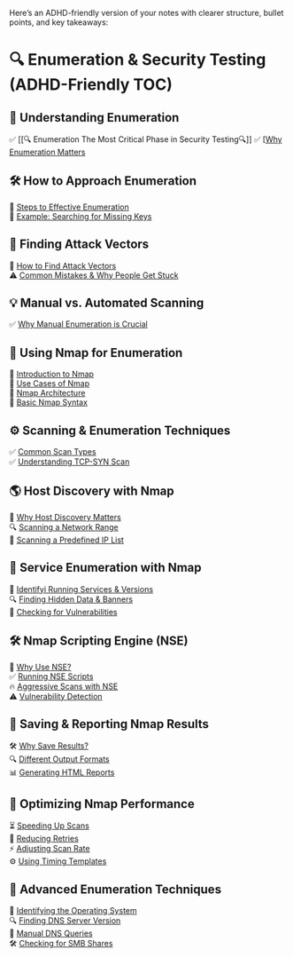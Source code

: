 Here’s an ADHD-friendly version of your notes with clearer structure, bullet points, and key takeaways:

# **🔍 Enumeration & Security Testing (ADHD-Friendly TOC)**

## **📌 Understanding Enumeration**

✅ [[🔍 Enumeration The Most Critical Phase in Security Testing🔍]]
✅ [[Why Enumeration Matters](#why-enumeration-matters)

## **🛠 How to Approach Enumeration**

🔹 [Steps to Effective Enumeration](#steps-to-effective-enumeration)  
🔹 [Example: Searching for Missing Keys](#example-searching-for-missing-keys)

## **🔎 Finding Attack Vectors**

🚀 [How to Find Attack Vectors](#how-to-find-attack-vectors)  
⚠️ [Common Mistakes & Why People Get Stuck](#common-mistakes-why-people-get-stuck)

## **💡 Manual vs. Automated Scanning**

✅ [Why Manual Enumeration is Crucial](#why-manual-enumeration-is-crucial)

## **📌 Using Nmap for Enumeration**

🔹 [Introduction to Nmap](#introduction-to-nmap)  
🔹 [Use Cases of Nmap](#use-cases-of-nmap)  
🔹 [Nmap Architecture](#nmap-architecture)  
🔹 [Basic Nmap Syntax](#basic-nmap-syntax)

## **⚙️ Scanning & Enumeration Techniques**

✅ [Common Scan Types](#common-scan-types)  
✅ [Understanding TCP-SYN Scan](#understanding-tcp-syn-scan)

## **🌎 Host Discovery with Nmap**

📁 [Why Host Discovery Matters](#why-host-discovery-matters)  
🔍 [Scanning a Network Range](#scanning-a-network-range)  
📜 [Scanning a Predefined IP List](#scanning-a-predefined-ip-list)

## **🔐 Service Enumeration with Nmap**

🔎 [Identifyi Running Services & Versions](#identifying-running-services-versions)  
🔍 [Finding Hidden Data & Banners](#finding-hidden-data-banners)  
🚀 [Checking for Vulnerabilities](#checking-for-vulnerabilities)

## **🛠 Nmap Scripting Engine (NSE)**

📌 [Why Use NSE?](#why-use-nse)  
✅ [Running NSE Scripts](#running-nse-scripts)  
🔥 [Aggressive Scans with NSE](#aggressive-scans-with-nse)  
⚠️ [Vulnerability Detection](#vulnerability-detection)

## **📁 Saving & Reporting Nmap Results**

🛠 [Why Save Results?](#why-save-results)  
🔍 [Different Output Formats](#different-output-formats)  
📊 [Generating HTML Reports](#generating-html-reports)

## **🚀 Optimizing Nmap Performance**

⏳ [Speeding Up Scans](#speeding-up-scans)  
🔁 [Reducing Retries](#reducing-retries)  
⚡ [Adjusting Scan Rate](#adjusting-scan-rate)  
⚙️ [Using Timing Templates](#using-timing-templates)

## **🔎 Advanced Enumeration Techniques**

📌 [Identifying the Operating System](#identifying-the-operating-system)  
🔍 [Finding DNS Server Version](#finding-dns-server-version)  
🚀 [Manual DNS Queries](#manual-dns-queries)  
🛠 [Checking for SMB Shares](#checking-for-smb-shares)
